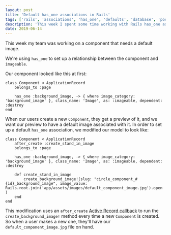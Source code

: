 ```yaml
---
layout: post
title: 'Default has_one associations in Rails'
tags: ['rails', 'associations', 'has_one', 'defaults', 'database', 'post']
description: 'This week I spent some time working with Rails has_one associations and setting default values for them.'
date: 2019-06-14
---
```


This week my team was working on a component that needs a default image. 

We're using `has_one` to set up a relationship between the component and `imageable`. 

Our component looked like this at first: 

```
class Component < ApplicationRecord
    belongs_to :page

    has_one :background_image, -> { where image_category: 'background_image' }, class_name: 'Image', as: :imageable, dependent: :destroy
end
```

When our users create a new `Component`, they get a preview of it, and we want our preview to have a default image associated with it. In order to set up a default `has_one` association, we modified our model to look like: 

```
class Component < ApplicationRecord
    after_create :create_stand_in_image
    belongs_to :page

    has_one :background_image, -> { where image_category: 'background_image' }, class_name: 'Image', as: :imageable, dependent: :destroy

    def create_stand_in_image
        create_background_image!(slug: "circle_component_#{id}_background_image", image_value: Rails.root.join('app/assets/images/default_component_image.jpg').open )
    end
end
```

This modification uses an `after_create` [Active Record callback](https://guides.rubyonrails.org/active_record_callbacks.html) to run the `create_background_image!` method every time a new `Component` is created. So when a user makes a new one, they'll have our `default_component_image.jpg` file on hand.